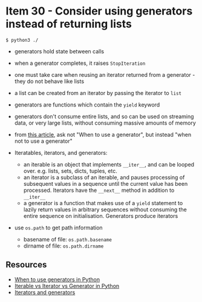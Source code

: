 # Item 30 - Consider using generators instead of returning lists

```shell
$ python3 ./
```

- generators hold state between calls
- when a generator completes, it raises `StopIteration`
- one must take care when reusing an iterator returned from a generator - they
  do not behave like lists
- a list can be created from an iterator by passing the iterator to `list`
- generators are functions which contain the `yield` keyword
- generators don't consume entire lists, and so can be used on streaming data,
  or very large lists, without consuming massive amounts of memory
- from [this article][when-to-use-generators], ask not "When to use a
  generator", but instead "when not to use a generator"
- Iteratables, iterators, and generators:
  - an iterable is an object that implements `__iter__`, and can be looped over.
    e.g. lists, sets, dicts, tuples, etc.
  - an iterator is a subclass of an iterable, and pauses processing of subsequent
  values in a sequence until the current value has been processed. Iterators
  have the `__next__` method in addition to `__iter__`
  - a generator is a function that makes use of a `yield` statement to lazily
    return values in arbitrary sequences without consuming the entire sequence
    on initialisation. Generators produce iterators

- use `os.path` to get path information
  - basename of file: `os.path.basename`
  - dirname of file: `os.path.dirname`

## Resources

- [When to use generators in Python][when-to-use-generators]
- [Iterable vs Iterator vs Generator in Python][iteratable-iterator-generator]
- [Iterators and generators][iterators-and-generators]


[when-to-use-generators]:
  http://thepythoncorner.com/dev/generators-in-python-should-i-use-them/
  "When to use generators in Python"
[iteratable-iterator-generator]:
  https://python.plainenglish.io/iterable-vs-iterator-vs-generator-in-python-6798cdae511c+
  "Iterable vs Iterator vs Generator in Python"
[iterators-and-generators]:
  https://www.analyticsvidhya.com/blog/2020/05/python-iterators-and-generators/
  "Iterators and generators"
